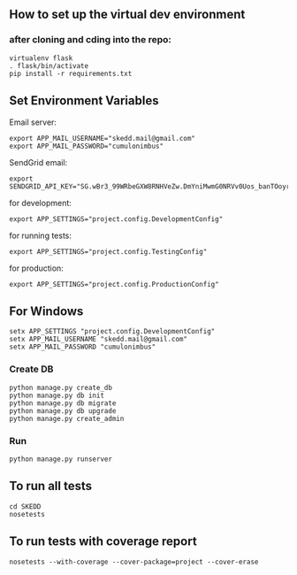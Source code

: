 ## How to set up the virtual dev environment

### after cloning and cding into the repo:

    virtualenv flask
    . flask/bin/activate
    pip install -r requirements.txt

## Set Environment Variables

Email server:

    export APP_MAIL_USERNAME="skedd.mail@gmail.com"
    export APP_MAIL_PASSWORD="cumulonimbus"

SendGrid email:

    export SENDGRID_API_KEY="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"

for development:

    export APP_SETTINGS="project.config.DevelopmentConfig"

for running tests:

    export APP_SETTINGS="project.config.TestingConfig"

for production:
		
    export APP_SETTINGS="project.config.ProductionConfig"
	
## For Windows

    setx APP_SETTINGS "project.config.DevelopmentConfig"
    setx APP_MAIL_USERNAME "skedd.mail@gmail.com"
    setx APP_MAIL_PASSWORD "cumulonimbus"

### Create DB

    python manage.py create_db
    python manage.py db init
    python manage.py db migrate
    python manage.py db upgrade
    python manage.py create_admin

### Run

    python manage.py runserver

## To run all tests
    cd SKEDD
    nosetests

## To run tests with coverage report
    nosetests --with-coverage --cover-package=project --cover-erase
